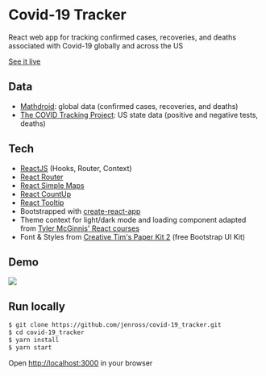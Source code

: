 # Covid-19 Tracker

React web app for tracking confirmed cases, recoveries, and deaths associated with Covid-19 globally and across the US

[See it live](https://covid19-cases-tracker.netlify.com/)

## Data

- [Mathdroid](https://github.com/mathdroid/covid-19-api): global data (confirmed cases, recoveries, and deaths)
- [The COVID Tracking Project](https://covidtracking.com/): US state data (positive and negative tests, deaths)

## Tech

- [ReactJS](https://reactjs.org/) (Hooks, Router, Context)
- [React Router](https://reacttraining.com/react-router/web/guides/quick-start)
- [React Simple Maps](https://www.react-simple-maps.io/)
- [React CountUp](https://react-countup.now.sh/)
- [React Tooltip](https://www.npmjs.com/package/react-tooltip)
- Bootstrapped with [create-react-app](https://github.com/facebook/create-react-app)
- Theme context for light/dark mode and loading component adapted from [Tyler McGinnis' React courses](https://tylermcginnis.com/)
- Font & Styles from [Creative Tim's Paper Kit 2](https://www.creative-tim.com/product/paper-kit-2) (free Bootstrap UI Kit)

## Demo

![](covid19trackerdemo.gif)

## Run locally

```bash
$ git clone https://github.com/jenross/covid-19_tracker.git
$ cd covid-19_tracker
$ yarn install
$ yarn start
```

Open [http://localhost:3000](http://localhost:3000) in your browser
